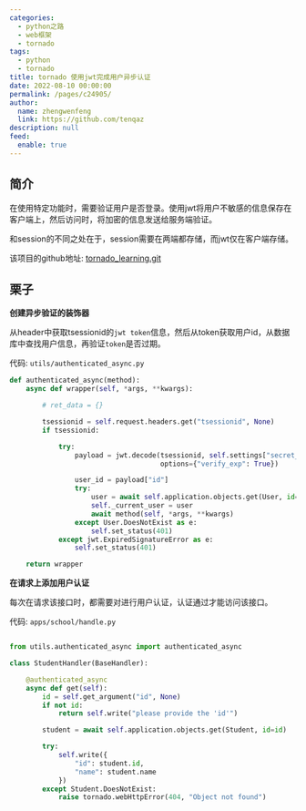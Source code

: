 ```yaml
---
categories: 
  - python之路
  - web框架
  - tornado
tags: 
  - python
  - tornado
title: tornado 使用jwt完成用户异步认证
date: 2022-08-10 00:00:00
permalink: /pages/c24905/
author: 
  name: zhengwenfeng
  link: https://github.com/tenqaz
description: null
feed: 
  enable: true
---
```


## 简介

在使用特定功能时，需要验证用户是否登录。使用jwt将用户不敏感的信息保存在客户端上，然后访问时，将加密的信息发送给服务端验证。

和session的不同之处在于，session需要在两端都存储，而jwt仅在客户端存储。

该项目的github地址: [tornado_learning.git](https://github.com/tenqaz/tornado_learning)



## 栗子

**创建异步验证的装饰器**

从header中获取tsessionid的`jwt token`信息，然后从token获取用户id，从数据库中查找用户信息，再验证`token`是否过期。

代码: `utils/authenticated_async.py`

```python
def authenticated_async(method):
    async def wrapper(self, *args, **kwargs):

        # ret_data = {}

        tsessionid = self.request.headers.get("tsessionid", None)
        if tsessionid:

            try:
                payload = jwt.decode(tsessionid, self.settings["secret_key"], leeway=self.settings["jwt_expire"],
                                     options={"verify_exp": True})

                user_id = payload["id"]
                try:
                    user = await self.application.objects.get(User, id=user_id)
                    self._current_user = user
                    await method(self, *args, **kwargs)
                except User.DoesNotExist as e:
                    self.set_status(401)
            except jwt.ExpiredSignatureError as e:
                self.set_status(401)

    return wrapper
```

**在请求上添加用户认证**

每次在请求该接口时，都需要对进行用户认证，认证通过才能访问该接口。

代码: `apps/school/handle.py`

```python

from utils.authenticated_async import authenticated_async

class StudentHandler(BaseHandler):

    @authenticated_async
    async def get(self):
        id = self.get_argument("id", None)
        if not id:
            return self.write("please provide the 'id'")

        student = await self.application.objects.get(Student, id=id)

        try:
            self.write({
                "id": student.id,
                "name": student.name
            })
        except Student.DoesNotExist:
            raise tornado.webHttpError(404, "Object not found")
```
